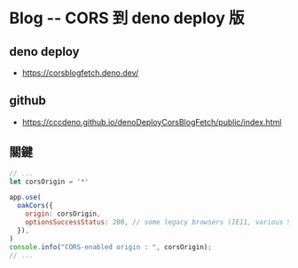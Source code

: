 # Blog -- CORS 到 deno deploy 版

## deno deploy

* https://corsblogfetch.deno.dev/

## github

* https://cccdeno.github.io/denoDeployCorsBlogFetch/public/index.html

## 關鍵

```js
// ...
let corsOrigin = '*'

app.use(
  oakCors({
    origin: corsOrigin,
    optionsSuccessStatus: 200, // some legacy browsers (IE11, various SmartTVs) choke on 204
  }),
)
console.info("CORS-enabled origin : ", corsOrigin);
// ...
```
